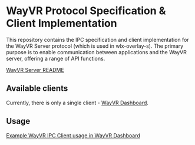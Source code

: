 # WayVR Protocol Specification & Client Implementation

This repository contains the IPC specification and client implementation for the WayVR Server protocol (which is used in wlx-overlay-s). The primary purpose is to enable communication between applications and the WayVR server, offering a range of API functions.

[WayVR Server README](https://github.com/galister/wlx-overlay-s/tree/main/contrib/wayvr)

## Available clients

Currently, there is only a single client - [WayVR Dashboard](https://github.com/olekolek1000/wayvr-dashboard).

## Usage

[Example WayVR IPC Client usage in WayVR Dashboard](https://github.com/olekolek1000/wayvr-dashboard/blob/master/src-tauri/src/frontend_ipc.rs)
